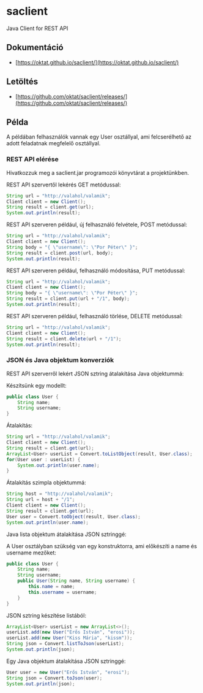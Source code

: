 # saclient

Java Client for REST API

## Dokumentáció

* [https://oktat.github.io/saclient/](https://oktat.github.io/saclient/)

## Letöltés

* [https://github.com/oktat/saclient/releases/](https://github.com/oktat/saclient/releases/)

## Példa

A példában felhasználók vannak egy User osztállyal, ami felcserélhető az adott feladatnak megfelelő osztállyal.

### REST API elérése

Hivatkozzuk meg a saclient.jar programozói könyvtárat a projektünkben.

REST API szervertől lekérés GET metódussal:

```java
String url = "http://valahol/valamik";
Client client = new Client();
String result = client.get(url);
System.out.println(result);
```

REST API szerveren például, új felhasználó felvétele, POST metódussal:

```java
String url = "http://valahol/valamik";
Client client = new Client();
String body = "{ \"username\": \"Por Péter\" }";
String result = client.post(url, body);
System.out.println(result);
```

REST API szerveren például, felhasználó módosítása, PUT metódussal:

```java
String url = "http://valahol/valamik";
Client client = new Client();
String body = "{ \"username\": \"Por Péter\" }";
String result = client.put(url + "/1", body);
System.out.println(result);
```

REST API szerveren például, felhasználó törlése, DELETE metódussal:

```java
String url = "http://valahol/valamik";
Client client = new Client();
String result = client.delete(url + "/1");
System.out.println(result);
```

### JSON és Java objektum konverziók

REST API szerverről lekért JSON sztring átalakítása Java objektummá:

Készítsünk egy modellt:

```java
public class User {    
    String name;
    String username;    
}
```

Átalakítás:

```java
String url = "http://valahol/valamik";
Client client = new Client();
String result = client.get(url);
ArrayList<User> userList = Convert.toListObject(result, User.class);
for(User user : userList) {
    System.out.println(user.name);
}
```

Átalakítás szimpla objektummá:

```java
String host = "http://valahol/valamik";
String url = host + "/1";
Client client = new Client();
String result = client.get(url);
User user = Convert.toObject(result, User.class);        
System.out.println(user.name);
```

Java lista objektum átalakítása JSON sztringgé:

A User osztályban szükség van egy konstruktorra, ami előkészíti a name és username mezőket:

```java
public class User {    
    String name;
    String username;
    public User(String name, String username) {
        this.name = name;
        this.username = username;
    }    
}
```

JSON sztring készítése listából:

```java
ArrayList<User> userList = new ArrayList<>();
userList.add(new User("Erős István", "erosi"));
userList.add(new User("Kiss Mária", "kissm"));
String json = Convert.listToJson(userList);
System.out.println(json);
```

Egy Java objektum átalakítása JSON sztringgé:

```java
User user = new User("Erős István", "erosi");        
String json = Convert.toJson(user);
System.out.println(json);
```
